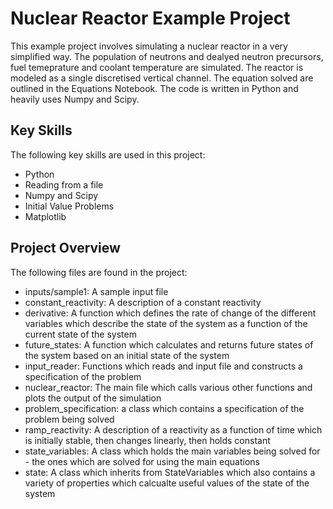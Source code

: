 # Nuclear Reactor Example Project

This example project involves simulating a nuclear reactor in a very simplified way.
The population of neutrons and dealyed neutron precursors, fuel temeprature and coolant temperature are simulated.
The reactor is modeled as a single discretised vertical channel.
The equation solved are outlined in the Equations Notebook.
The code is written in Python and heavily uses Numpy and Scipy.

## Key Skills

The following key skills are used in this project:

* Python
* Reading from a file
* Numpy and Scipy
* Initial Value Problems
* Matplotlib

## Project Overview

The following files are found in the project:

* inputs/sample1: A sample input file
* constant_reactivity: A description of a constant reactivity
* derivative: A function which defines the rate of change of the different variables which describe the state of the system as a function of the current state of the system
* future_states: A function which calculates and returns future states of the system based on an initial state of the system
* input_reader: Functions which reads and input file and constructs a specification of the problem
* nuclear_reactor: The main file which calls various other functions and plots the output of the simulation
* problem_specification: a class which contains a specification of the problem being solved
* ramp_reactivity: A description of a reactivity as a function of time which is initially stable, then changes linearly, then holds constant
* state_variables: A class which holds the main variables being solved for - the ones which are solved for using the main equations
* state: A class which inherits from StateVariables which also contains a variety of properties which calcualte useful values of the state of the system

